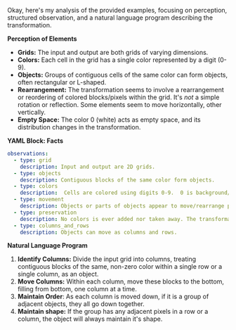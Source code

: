 Okay, here's my analysis of the provided examples, focusing on perception, structured observation, and a natural language program describing the transformation.

**Perception of Elements**

*   **Grids:** The input and output are both grids of varying dimensions.
*   **Colors:**  Each cell in the grid has a single color represented by a digit (0-9).
*   **Objects:** Groups of contiguous cells of the same color can form objects, often rectangular or L-shaped.
*   **Rearrangement:** The transformation seems to involve a rearrangement or reordering of colored blocks/pixels within the grid.  It's *not* a simple rotation or reflection. Some elements seem to move horizontally, other vertically.
*   **Empty Space:** The color 0 (white) acts as empty space, and its distribution changes in the transformation.

**YAML Block: Facts**


```yaml
observations:
  - type: grid
    description: Input and output are 2D grids.
  - type: objects
    description: Contiguous blocks of the same color form objects.
  - type: colors
    description:  Cells are colored using digits 0-9.  0 is background/empty.
  - type: movement
    description: Objects or parts of objects appear to move/rearrange positions.
  - type: preservation
    description: No colors is ever added nor taken away. The transformation only shuffles objects around.
  - type: columns_and_rows
    description: Objects can move as columns and rows.

```


**Natural Language Program**

1.  **Identify Columns:** Divide the input grid into columns, treating contiguous blocks of the same, non-zero color within a single row or a single column, as an object.
2.  **Move Columns:** Within each column, move these blocks to the bottom, filling from bottom, one column at a time.
3. **Maintain Order**: As each column is moved down, if it is a group of adjacent objects, they all go down together.
4. **Maintain shape:** If the group has any adjacent pixels in a row or a column, the object will always maintain it's shape.

